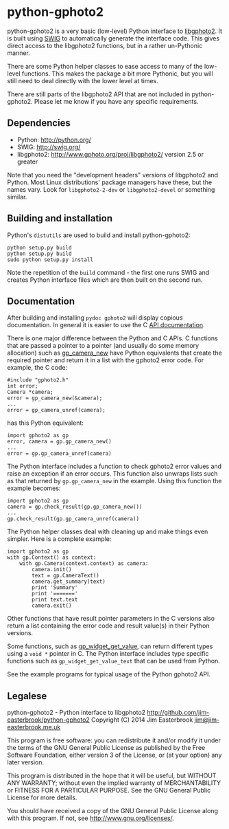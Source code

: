 python-gphoto2
==============

python-gphoto2 is a very basic (low-level) Python interface to [libgphoto2](http://www.gphoto.org/proj/libgphoto2/).
It is built using [SWIG](http://swig.org/) to automatically generate the interface code.
This gives direct access to the libgphoto2 functions, but in a rather un-Pythonic manner.

There are some Python helper classes to ease access to many of the low-level functions.
This makes the package a bit more Pythonic, but you will still need to deal directly with the lower level at times.

There are still parts of the libgphoto2 API that are not included in python-gphoto2.
Please let me know if you have any specific requirements.

Dependencies
------------

*   Python: <http://python.org/>
*   SWIG: <http://swig.org/>
*   libgphoto2: <http://www.gphoto.org/proj/libgphoto2/> version 2.5 or greater

Note that you need the "development headers" versions of libgphoto2 and Python.
Most Linux distributions' package managers have these, but the names vary.
Look for `libgphoto2-2-dev` or `libgphoto2-devel` or something similar.

Building and installation
-------------------------

Python's `distutils` are used to build and install python-gphoto2:

    python setup.py build
    python setup.py build
    sudo python setup.py install

Note the repetition of the `build` command - the first one runs SWIG and creates Python interface files which are then built on the second run.

Documentation
-------------

After building and installing `pydoc gphoto2` will display copious documentation.
In general it is easier to use the C [API documentation](http://www.gphoto.org/doc/api/).

There is one major difference between the Python and C APIs.
C functions that are passed a pointer to a pointer (and usually do some memory allocation) such as [gp_camera_new](http://www.gphoto.org/doc/api/gphoto2-camera_8h.html) have Python equivalents that create the required pointer and return it in a list with the gphoto2 error code.
For example, the C code:

    #include "gphoto2.h"
    int error;
    Camera *camera;
    error = gp_camera_new(&camera);
    ...
    error = gp_camera_unref(camera);
has this Python equivalent:

    import gphoto2 as gp
    error, camera = gp.gp_camera_new()
    ...
    error = gp.gp_camera_unref(camera)

The Python interface includes a function to check gphoto2 error values and raise an exception if an error occurs.
This function also unwraps lists such as that returned by `gp.gp_camera_new` in the example.
Using this function the example becomes:

    import gphoto2 as gp
    camera = gp.check_result(gp.gp_camera_new())
    ...
    gp.check_result(gp.gp_camera_unref(camera))

The Python helper classes deal with cleaning up and make things even simpler.
Here is a complete example:

    import gphoto2 as gp
    with gp.Context() as context:
        with gp.Camera(context.context) as camera:
            camera.init()
            text = gp.CameraText()
            camera.get_summary(text)
            print 'Summary'
            print '======='
            print text.text
            camera.exit()

Other functions that have result pointer parameters in the C versions also return a list containing the error code and result value(s) in their Python versions.

Some functions, such as [gp_widget_get_value](http://www.gphoto.org/doc/api/gphoto2-widget_8h.html), can return different types using a `void *` pointer in C.
The Python interface includes type specific functions such as `gp_widget_get_value_text` that can be used from Python.

See the example programs for typical usage of the Python gphoto2 API.

Legalese
--------

python-gphoto2 - Python interface to libgphoto2
<http://github.com/jim-easterbrook/python-gphoto2>
Copyright (C) 2014  Jim Easterbrook  jim@jim-easterbrook.me.uk

This program is free software: you can redistribute it and/or modify
it under the terms of the GNU General Public License as published by
the Free Software Foundation, either version 3 of the License, or
(at your option) any later version.

This program is distributed in the hope that it will be useful,
but WITHOUT ANY WARRANTY; without even the implied warranty of
MERCHANTABILITY or FITNESS FOR A PARTICULAR PURPOSE.  See the
GNU General Public License for more details.

You should have received a copy of the GNU General Public License
along with this program.  If not, see <http://www.gnu.org/licenses/>.
